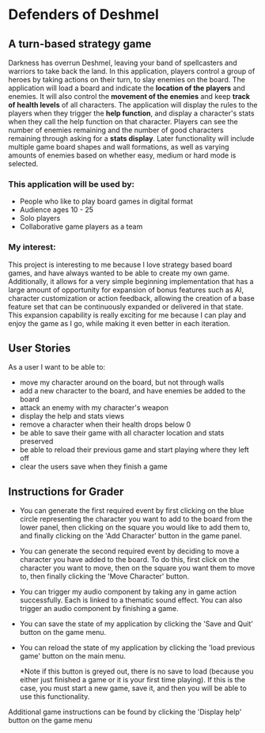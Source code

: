 # Defenders of Deshmel

## A turn-based strategy game

Darkness has overrun Deshmel, leaving your band of spellcasters and warriors to take back the land. 
In this application, players control a group of heroes by taking actions on their turn, to slay enemies
on the board. The application will load a board and indicate the **location of the players** and enemies.
It will also control the **movement of the enemies** and keep **track of health levels** of all characters.
The application will display the rules to the players when they trigger the **help function**, and display a character's
stats when they call the help function on that character. Players can see the number of enemies remaining and the
number of good characters remaining through asking for a **stats display**. Later functionality will include multiple 
game board shapes and wall formations, as well as varying amounts of enemies based on whether easy, medium or hard mode 
is selected.

### This application will be used by:
- People who like to play board games in digital format
- Audience ages 10 - 25
- Solo players
- Collaborative game players as a team

### My interest:
This project is interesting to me because I love strategy based board games, and have always wanted to be able to create
my own game. Additionally, it allows for a very simple beginning implementation that has a large amount of opportunity 
for expansion of bonus features such as AI, character customization or action feedback, allowing the creation of a
base feature set that can be continuously expanded or delivered in that state. This expansion capability is really 
exciting for me because I can play and enjoy the game as I go, while making it even better in each iteration.

## User Stories

As a user I want to be able to:
- move my character around on the board, but not through walls
- add a new character to the board, and have enemies be added to the board
- attack an enemy with my character's weapon
- display the help and stats views
- remove a character when their health drops below 0
- be able to save their game with all character location and stats preserved
- be able to reload their previous game and start playing where they left off
- clear the users save when they finish a game

## Instructions for Grader

- You can generate the first required event by first clicking on the blue circle representing the character you want to 
  add to the board from the lower panel, then clicking on the square you would like to add them to, and finally clicking 
  on the 'Add Character' button in the game panel.
- You can generate the second required event by deciding to move a character you have added to the board. To do this, 
  first click on the character you want to move, then on the square you want them to move to, then finally clicking
  the 'Move Character' button.
- You can trigger my audio component by taking any in game action successfully. Each is linked to a thematic sound 
  effect. You can also trigger an audio component by finishing a game.
- You can save the state of my application by clicking the 'Save and Quit' button on the game menu.
- You can reload the state of my application by clicking the 'load previous game' button on the main menu.
    
    *Note if this button is greyed out, there is no save to load (because you either just finished a game or it is your
    first time playing). If this is the case, you must start a new game, save it, and then you will be able to use this
     functionality.
     
Additional game instructions can be found by clicking the 'Display help' button on the game menu